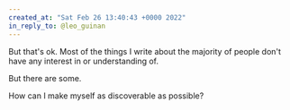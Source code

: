 ```yaml
---
created_at: "Sat Feb 26 13:40:43 +0000 2022"
in_reply_to: @leo_guinan
---
```


But that's ok. Most of the things I write about the majority of people don't have any interest in or understanding of.

But there are some.

How can I make myself as discoverable as possible?